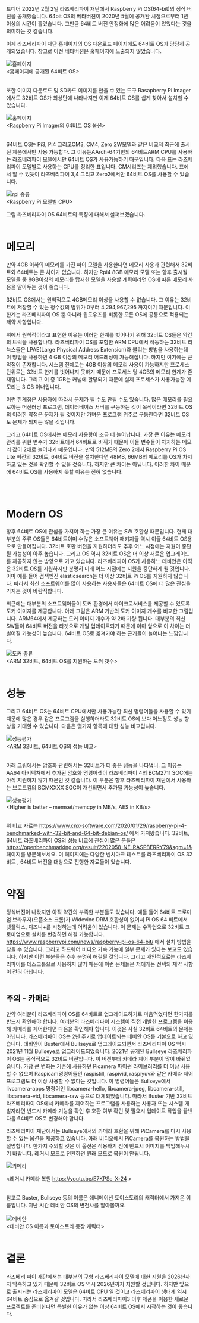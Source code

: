 드디어 2022년 2월 2일 라즈베리파이 재단에서 Raspberry Pi OS(64-bit)의 정식 버젼을 공개했습니다.
64bit OS의 베타버젼이 2020년 5월에 공개돤 시점으로부터 1년 이상의 시간이 흘렀습니다. 그만큼 64비트 버전 안정화에 많은 어려움이 있었다는 것을 의미하는 것 같습니다. 

이제 라즈베리파이 재단 홈페이지의 OS 다운로드 페이지에도 64비트 OS가 당당히 공개되었습니다. 참고로 이전 베타버젼은 홈페이지에 노출되지 않았습니다.


![홈페이지](../../tip_image/1-rpios64-1.png)
<br>
<홈페이지에 공개된 64비트 OS><br><br>

또한 이미지 다운로드 및 SD카드 이미지를 만을 수 있는 도구 Rasapberry Pi Imager 에서도  32비트 OS가 최상단에 나타나지만 이제 64비트 OS를 쉽게 찾아서 설치할 수 있습니다. 


![홈페이지](../../tip_image/1-rpios64-2.png)
<br>
<Raspberry Pi  Imager의 64비트 OS 옵션><br><br>

64비트 OS는 Pi3, Pi4 그리고CM3, CM4, Zero 2W모델과 같은 비교적 최근에 출시된 제품에서만 사용 가능합다. 그 이유는AArch-64기반의  64비트ARM CPU를 사용하는 라즈베리파이 모델에서만 64비트 OS가 사용가능하기 때문입니다.
다음 표는 라즈베리파이 모델별로 사용하는 CPU를 정리한 표입니다. CM시리즈는 제외했습니다. 표에서 알 수 있듯이 라즈베리파이  3,4 그리고 Zero2에서만 64비트 OS를 사용할 수 있습니다.

![rpi 종류](../../tip_image/1-rpios64-3.png)
<br>
<Raspberry Pi 모델별 CPU>

그럼 라즈베리파이 OS 64비트의 특징에 대해서 살펴보겠습니다.<br><br>

# 메모리

만약 4GB 이하의 메모리를 가진 파이 모델을 사용한다면 메모리 사용과 관련해서 32비트와 64비트는 큰 차이가 없습니다. 하지만 Rpi4 8GB 메모리 모델 또는 향후 출시될 모델들 중 8GB이상의 메모리를 탑재한 모델을 사용할 계획이라면 OS에 따른 메모리 사용을 알아두는 것이 좋습니다.

32비트 OS에서는  원칙적으로 4GB메모리 이상을 사용할 수 없습니다. 그 이유는 32비트에 저장할 수 있는 정수값의 범위가 0부터 4,294,967,295 까지이기 때문입니다. 이 한계는 라즈베리파이 OS 뿐 아니라 윈도우즈를 비롯한 모든 OS에 공통으로 적용되는 제약 사항입니다. 

위에서 원칙적이라고 표현한 이유는 이러한 한계를 벗어나기 위해 32비트 OS들은 약간의 트릭을 사용합나다.  라즈베리파이 OS를 포함한 ARM CPU에서 작동하는 32비트 리눅스들은 LPAE(Large Physical Address Extension)라 불리는 방법을 사용하는데  이 방법을 사용하면 4 GB 이상의 메모리 어드레싱이 가능해집니다.
하지만 여기에는 큰 약점이 존재합니다. 시스템 전체로는 4GB  이상의 메모리 사용이 가능하지만 프로세스 단위로는 32비트 한계를 벗어나지 못하기 때문에 프로세스 당 4GB의 메모리 한계가 존재합니다. 그리고 이 중 1GB는 커널에 할당되기 때문에 실제 프로세스가 사용가능한 메모리는 3 GB  이내입니다.

이런 한계점은 사용자에 따라서 문제가 될 수도 안될 수도 있습니다. 많은 메모리를 필요로하는 머신러닝 프로그램, 데이터베이스 서버를 구동하는 것이 목적이라면 32비트 OS의 이러한 약점은 문제가 될 것이지만 가벼운 프로그램 위주로 구동한다면 32비트 OS도 문제가 되지는 않을 것입니다.

그리고 64비트 OS에서는 메모리 사용량이 조금 더 늘어납니다. 가장 큰 이유는 메모리 관리를 위한 변수가 32비트에서 64비트로 바뀌기 떄문에 이들  변수들이 차지하는 메모리 값이 2배로 늘어나기 때문입니다. 
만약 512MB의 Zero 2에서 Raspberry Pi OS Lite 버전의 32비트, 64비트 버전을 설치한다면 48MB, 66MB의 메모리를  OS가 차지하고 있는 것을 확인할 수 있을 것습니다.  하지만 큰 차이는 아닙니다. 이러한 차이 때문에 64비트 OS를 사용하지 못할 이유는 전혀 없습니다.

<br><br>

# Modern OS

향후 64비트 OS에 관심을 가져야 하는 가장 큰 이유는 SW 호환성 때문입니다. 현재 대부분의 주류 OS들은 64비트이며 수많은 소프트웨어 패키지들 역시 이들 64비트  OS용으로 만들어집니다. 32비트 호환 버전을 지원하더라도 추후 어느 시점에는 지원이 중단될 가능성이 아주 높습니다. 그리고 OS 역시 32비트 OS은 더 이상 새로운 업그레이드를 제공하지 않는 방향으로 가고 있습니다.  라즈베리파이 OS가 사용하느 데비안은 아직은 32비트 OS를 지원하지만 분명히 미래 어느 시점에는 지원을 중단하게 될 것입니다. 아마 예를 들어 검색엔진 elasticsearch는 더 이상 32비트 Pi OS를 지원하지 않습니다. 따라서 최신 소프트웨어를 많이 사용하는 사용자들은 64비트 OS에 더 많은 관심을 가지는 것이 바람직합니다.

최근에는 대부분의 소프트웨어들이 도커 환경에서 마이크로서비스를 제공할 수 있도록 도커 이미지를 제공합니다. 아래 그림은 ARM 기반의 도커 이미지 개수를 비교한 그림입니다. ARM64에서 제공하는 도커 이미지 개수가 약 2배 가량 됩니다. 대부분의 최신 SW들이 64비트 버전을 타겟으로 개발 업데이트되기 때문에 아마 앞으로 이 차이는 더 벌어질 가능성이 높습니다. 64비트 OS로 옮겨가야 하는 근거들이 늘어나는 느낌입니다.

![도커 종류](../../tip_image/1-rpios64-4.png)
<br>
<ARM 32비트, 64비트 OS를 지원하는 도커 갯수><br><br>

# 성능

그리고 64비트 OS는 64비트 CPU에서만 사용가능한 최신 명령어들을 사용할 수 있기 때문에 많은 경우 같은 프로그램을 실행하더라도 32비트 OS에 보다 어느정도 성능 향상을 기대할 수 있습니다. 다음은 몇가지 항목에 대한 성능 비교입니다.

![성능평가](../../tip_image/1-rpios64-5.png)
<br>
<ARM 32비트, 64비트 OS의 성능 비교><br><br>

아래 그림에서는 암호화 관련해서는 32비트가 더 좋은 성능을 나타냅니. 그 이유는 AA64 아키텍쳐에서 추가된 암호화 명령어셋이 라즈베리파이 4의 BCM2711 SOC에는 아직 지원하지 않기 때문인 것 같습니다.  이 부분은 향후 라즈베리파이 재단에서 사용하는 브로드컴의 BCMXXXX SOC이 개선되면서 추가될 가능성이 높습니다.

![성능평가](../../tip_image/1-rpios64-6.png)
<br>
<Higher is better – memset/memcpy in MB/s, AES in KB/s><br><br>

위 비교 자료는 https://www.cnx-software.com/2020/01/29/raspberry-pi-4-benchmarked-with-32-bit-and-64-bit-debian-os/ 에서 가져왔습니다.
32비트, 64비트 라즈베리파이 OS의 성능 비교에 관심이 많은 분들은 https://openbenchmarking.org/result/2202058-NE-RASPBERRY79&sgm=1& 페이지를 방문해보세요. 이 페이지에는 다양한 벤치마크 테스트를 라즈베리파이 OS 32비트 , 64비트 버전을 대상으로 진행한 자료들이 있습니다.<br><br>

# 약점

정식버젼이 나왔지만 아직 약간의 부족한 부분들도 있습니다. 
예들 들어 64비트 크로미엄 브라우저(오픈소스 크롬)가 Widevine DRM 호환성이 없어서 Pi OS 64 비트에서 넷플릭스, 디즈니+를 시청하는데 어려움이 있습니다.  이 문제는 수작업으로 32비트 크로미엄으로 설치를 변경하면 해결 가능합니다. https://www.raspberrypi.com/news/raspberry-pi-os-64-bit/ 에서 설치 방법을 찾을 수 있습니다.
그리고 하드웨어 비디오 가속 기능에 일부 문제가 있다는 보고도 있습니다. 하지만 이런 부분들은 추후 분명히 해결될 것입니다. 그리고 개인적으로는 라즈베리파이를 데스크톱으로 사용하지 않기 때문에 이런 문제들은 저에게는 선택의 제약 사항이 전혀 아닙니다. <br><br>

## 주의 - 카메라
만약 여러분이 라즈베리파이 OS를 64비트로 업그레이드하기로 마음먹었다면 한가지를 반드시 확인해야 합니다. 여러분의 라즈베리파이 시스템이 직접 개발한 프로그램을 이용해 카메라를 제어한다면 다음을 확인해야 합니다. 이것은 사실 32비트 64비트의 문제는 아닙니다. 라즈베리파이 OS는 2년 주기로 업데이트되는 데비안 OS를 기본으로 하고 있습니다. 데비안이 Buster에서 Bullseye로 업그레이드되면서 라즈베리파이 OS 역시 2021년 11월 Bullseye로 업그레이드되었습니다. 2021년 공개된 Bullseye 라즈베리파이 OS는 공식적으로 32비트 버젼입니다. 이 버젼부터 카메라 제어 부분이 많이 바뀌었습니다. 가장 큰 변화는 기존에 사용하던 Picamera 파이썬 라이브러리를 더 이상 사용할 수 없으며 Raspicam명령어들인  raspistill, raspivid, raspiyuv와 같은 카메라 제어 프로그램도 더 이상 사용할 수 없다는 것입니다. 이 명령어들은 Bullseye에서 livcamera-apps 명령어인 libcamera-hello, libcamera-jpeg,  libcamera-still, libcamera-vid, libcamera-raw 등으로 대체되었습니다. 따라서 Buster 기반 32비트 라즈베리파이 OS에서 카메라를 제어하는 프로그램을 사용하는 사용자 또는 시스템 개발자라면 반드시 카메라 기능을 확인 후 호환 여부 확인 및 필요시 업데이트 작업을 끝낸 다음 64비트 OS로 변경해야 합니다.

라즈베리파이 재단에서는 Bullseye에서의 카메라 호환을 위해 PiCamera를 다시 사용할 수 있는 옵션을 제공하고 있습니다. 아래 비디오에서 PiCamera를 복원하는 방법을 설명합니다. 한가지 주의할 것은 이 옵션은 적용하기 전에 반드시 이미지를 백업해두시기 바랍니다. 레거시 모드로 전환하면 원래 모드로 복원이 안됩니다.  

![카메라](../../tip_image/1-rpios64-8.png)

<레거시 카메라 복원 https://youtu.be/E7KPSc_Xr24 ><br><br>

참고로 Buster, Bullseye  등의 이름은 애니메이션 토이스토리의 캐릭터에서 가져온 이름입니다. 지난 시간 데비안 OS의 변천사를 알아볼까요.<br><br>
![데비안](../../tip_image/1-rpios64-7.png)
<br>
<데비안 OS 이름과 토이스토리 등장 캐릭터><br><br>

# 결론
라즈베리 파이 재단에서는 대부분의 구형 라즈베리파이 모델에 대한 지원을 2026년까지 약속하고 있기 때문에 32비트 OS 역시 2026년까지 지원할 것입니다. 하지만  앞으로 출시되는 라즈베리파이 모델은 64비트 CPU 일 것이고 라즈베리파이 생태계 역시 64비트 중심으로 옮겨갈 것입니다.
따라서 라즈베리파이3 이후 제품을 이용한 새로운 프로젝트를 준비한다면 특별한 이유가 없는 이상 64비트 OS에서 시작하는 것이 좋습니다. 